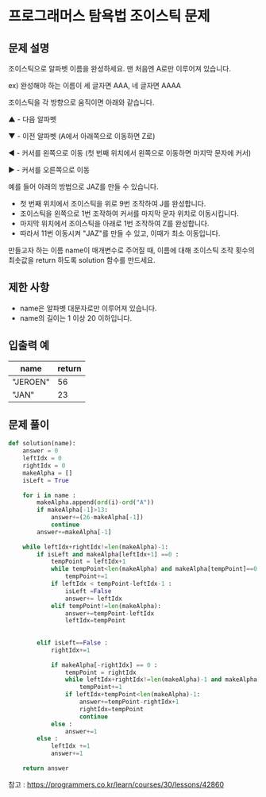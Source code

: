 # 프로그래머스 탐욕법 조이스틱 문제

## 문제 설명
조이스틱으로 알파벳 이름을 완성하세요. 맨 처음엔 A로만 이루어져 있습니다.

ex) 완성해야 하는 이름이 세 글자면 AAA, 네 글자면 AAAA

조이스틱을 각 방향으로 움직이면 아래와 같습니다.

▲ - 다음 알파벳

▼ - 이전 알파벳 (A에서 아래쪽으로 이동하면 Z로)

◀ - 커서를 왼쪽으로 이동 (첫 번째 위치에서 왼쪽으로 이동하면 마지막 문자에 커서)

▶ - 커서를 오른쪽으로 이동

예를 들어 아래의 방법으로 JAZ를 만들 수 있습니다.

- 첫 번째 위치에서 조이스틱을 위로 9번 조작하여 J를 완성합니다.
- 조이스틱을 왼쪽으로 1번 조작하여 커서를 마지막 문자 위치로 이동시킵니다.
- 마지막 위치에서 조이스틱을 아래로 1번 조작하여 Z를 완성합니다.
- 따라서 11번 이동시켜 "JAZ"를 만들 수 있고, 이때가 최소 이동입니다.

만들고자 하는 이름 name이 매개변수로 주어질 때, 이름에 대해 조이스틱 조작 횟수의 최솟값을 return 하도록 solution 함수를 만드세요.

## 제한 사항
- name은 알파벳 대문자로만 이루어져 있습니다.
- name의 길이는 1 이상 20 이하입니다.

## 입출력 예
| name  | return |
|---| --- |
|"JEROEN"| 56 |
|"JAN"| 23 |

## 문제 풀이

```python
def solution(name):
    answer = 0
    leftIdx = 0
    rightIdx = 0
    makeAlpha = []
    isLeft = True
    
    for i in name :
        makeAlpha.append(ord(i)-ord("A"))
        if makeAlpha[-1]>13:
            answer+=(26-makeAlpha[-1])
            continue
        answer+=makeAlpha[-1]
    
    while leftIdx+rightIdx!=len(makeAlpha)-1:
        if isLeft and makeAlpha[leftIdx+1] ==0 :
            tempPoint = leftIdx+1
            while tempPoint<len(makeAlpha) and makeAlpha[tempPoint]==0:
                tempPoint+=1
            if leftIdx < tempPoint-leftIdx-1 : 
                isLeft =False
                answer+= leftIdx
            elif tempPoint!=len(makeAlpha):
                answer+=tempPoint-leftIdx
                leftIdx=tempPoint
                
                
        elif isLeft==False :
            rightIdx+=1
            
            if makeAlpha[-rightIdx] == 0 :
                tempPoint = rightIdx
                while leftIdx+rightIdx!=len(makeAlpha)-1 and makeAlpha[-tempPoint] == 0 :
                    tempPoint+=1
                if leftIdx+tempPoint<len(makeAlpha)-1:
                    answer+=tempPoint-rightIdx+1
                    rightIdx=tempPoint
                    continue
            else :
                answer+=1
        else :
            leftIdx +=1      
            answer+=1
            
    return answer
```


참고 : <https://programmers.co.kr/learn/courses/30/lessons/42860>